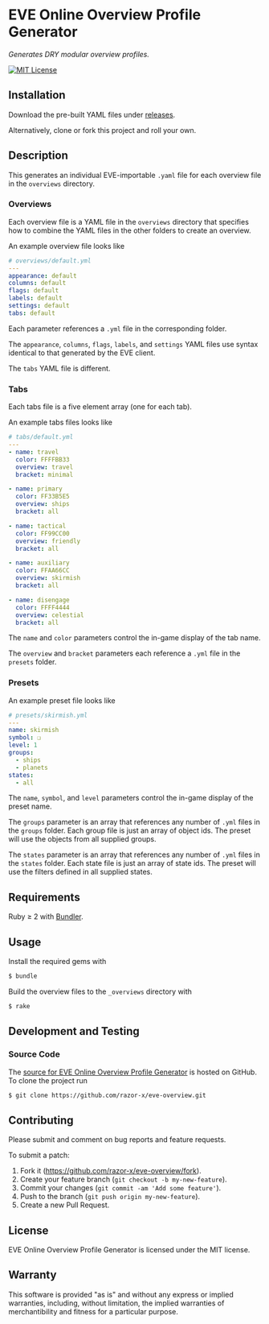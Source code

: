 # EVE Online Overview Profile Generator

_Generates DRY modular overview profiles._

[![MIT License](http://img.shields.io/badge/license-MIT-red.svg?style=flat)](./LICENSE.txt)

## Installation

Download the pre-built YAML files under [releases].

Alternatively, clone or fork this project and roll your own.

[releases]: https://github.com/razor-x/eve-overview/releases

## Description

This generates an individual EVE-importable `.yaml` file
for each overview file in the `overviews` directory.

### Overviews

Each overview file is a YAML file in the `overviews` directory
that specifies how to combine the YAML files
in the other folders to create an overview.

An example overview file looks like

````yaml
# overviews/default.yml
---
appearance: default
columns: default
flags: default
labels: default
settings: default
tabs: default
````

Each parameter references a `.yml` file in the corresponding folder.

The `appearance`, `columns`, `flags`, `labels`, and `settings`
YAML files use syntax identical to that generated by the EVE client.

The `tabs` YAML file is different.

### Tabs

Each tabs file is a five element array (one for each tab).

An example tabs files looks like

````yaml
# tabs/default.yml
---
- name: travel
  color: FFFFBB33
  overview: travel
  bracket: minimal

- name: primary
  color: FF33B5E5
  overview: ships
  bracket: all

- name: tactical
  color: FF99CC00
  overview: friendly
  bracket: all

- name: auxiliary
  color: FFAA66CC
  overview: skirmish
  bracket: all

- name: disengage
  color: FFFF4444
  overview: celestial
  bracket: all
````

The `name` and `color` parameters control
the in-game display of the tab name.

The `overview` and `bracket` parameters each reference
a `.yml` file in the `presets` folder.

### Presets

An example preset file looks like

````yaml
# presets/skirmish.yml
---
name: skirmish
symbol: ❏
level: 1
groups:
  - ships
  - planets
states:
  - all
````

The `name`, `symbol`, and `level` parameters control
the in-game display of the preset name.

The `groups` parameter is an array that references any number of
`.yml` files in the `groups` folder.
Each group file is just an array of object ids.
The preset will use the objects from all supplied groups.

The `states` parameter is an array that references any number of
`.yml` files in the `states` folder.
Each state file is just an array of state ids.
The preset will use the filters defined in all supplied states.

## Requirements

Ruby ≥ 2 with [Bundler](http://bundler.io/).

[Bundler]: http://bundler.io/

## Usage

Install the required gems with

````bash
$ bundle
````

Build the overview files to the `_overviews` directory with

````bash
$ rake
````

## Development and Testing

### Source Code

The [source for EVE Online Overview Profile Generator][source]
is hosted on GitHub.
To clone the project run

````bash
$ git clone https://github.com/razor-x/eve-overview.git
````

[source]: https://github.com/razor-x/eve-overview

## Contributing

Please submit and comment on bug reports and feature requests.

To submit a patch:

1. Fork it (https://github.com/razor-x/eve-overview/fork).
2. Create your feature branch (`git checkout -b my-new-feature`).
3. Commit your changes (`git commit -am 'Add some feature'`).
4. Push to the branch (`git push origin my-new-feature`).
5. Create a new Pull Request.

## License

EVE Online Overview Profile Generator is licensed under the MIT license.

## Warranty

This software is provided "as is" and without any express or
implied warranties, including, without limitation, the implied
warranties of merchantibility and fitness for a particular
purpose.
